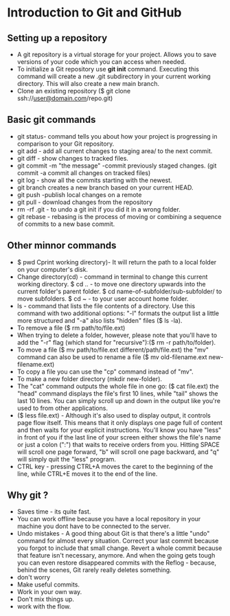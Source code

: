 # Introduction to Git and GitHub
## Setting up a repository
+ A git repository is a virtual storage for your project. Allows you to save versions of your code which you can access when needed.
+ To initialize a Git repository use **git init** command. Executing this command will create a new .git subdirectory in your current working directory. This will also create a new main branch. 
+ Clone an existing repository ($ git clone ssh://user@domain.com/repo.git)

## Basic git commands
+ git status- command tells you about how your project is progressing in comparison to your Git repository.
+ git add - add all current changes to staging area/ to the next commit.
+ git diff - show changes to tracked files.
+ git commit -m "the message" -commit previously staged changes. (git commit -a commit all changes on tracked files)
+ git log - show all the commits starting with the newest.
+ git branch <new branch> creates a new branch based on your current HEAD.
+ git push <remote> <branch> -publish local changes on a remote
+ git pull - download changes from the repository
+ rm -rf .git - to undo a git init if you did it in a wrong folder.   
+ git rebase - rebasing is the process of moving or combining a sequence of commits to a new base commit.

## Other minnor commands
+ $ pwd Cprint working directory)- It will return the path to a local folder on your computer's disk.
+ Change directory(cd) - command in terminal to change this current working directory.
  $ cd .. - to move one directory upwards into the current folder's parent folder.
  $ cd name-of-subfolder/sub-subfolder/ to move subfolders.
  $ cd ~ - to your user account home folder.
+ ls - command that lists the file contents of a directory. Use this command with two additional options: "-l" formats the output list a little more structured and "-a" also lists "hidden" files ($ ls -la).
+ To remove a file ($ rm path/to/file.ext)
+ When trying to delete a folder, however, please note that you'll have to add the "-r" flag (which stand for "recursive"):($ rm -r path/to/folder).
+ To move a file ($ mv path/to/file.ext different/path/file.ext) the "mv" command can also be used to rename a file ($ mv old-filename.ext new-filename.ext)
+ To copy a file you can use the "cp" command instead of "mv".
+ To make a new folder directory (mkdir new-folder).
+ The "cat" command outputs the whole file in one go: ($ cat file.ext)  the "head" command displays the file's first 10 lines, while "tail" shows the last 10 lines. You can simply scroll up and down in the output like you're used to from other applications.
+ ($ less file.ext) - Although it's also used to display output, it controls page flow itself. This means that it only displays one page full of content and then waits for your explicit instructions. You'll know you have "less" in front of you if the last line of your screen either shows the file's name or just a colon (":") that waits to receive orders from you. Hitting SPACE will scroll one page forward, "b" will scroll one page backward, and "q" will simply quit the "less" program.
+ CTRL key - pressing CTRL+A moves the caret to the beginning of the line, while CTRL+E moves it to the end of the line.

## Why git ?
+ Saves time - its quite fast.
+ You can work offline because you have a local repository in your machine you dont have to be connected to the server.
+ Undo mistakes - A good thing about Git is that there's a little "undo" command for almost every situation. Correct your last commit because you forgot to include that small change. Revert a whole commit because that feature isn't necessary, anymore. And when the going gets tough you can even restore disappeared commits with the Reflog - because, behind the scenes, Git rarely really deletes something.
+ don't worry 
+ Make useful commits.
+ Work in your own way.
+ Don't mix things up.
+ work with the flow.
